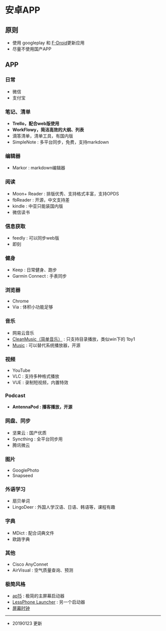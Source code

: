# 安卓APP

## 原则

- 使用 googleplay 和 [F-Droid](https://f-droid.org/)更新应用
- 尽量不使用国产APP

## APP

### 日常

- 微信
- 支付宝

### 笔记、清单

- **Trello，配合web版使用**
- **WorkFlowy，简洁高效的大纲、列表**
- 滴答清单，清单工具，有国内版
- SimpleNote : 多平台同步，免费，支持markdown

### 编辑器

- Markor : markdown编辑器

### 阅读

- Moon+ Reader : 排版优秀、支持格式丰富，支持OPDS
- fbReader : 开源，中文支持差
- kindle : 中亚只能装国内版
- 微信读书

### 信息获取

- feedly : 可以同步web版
- 即刻

### 健身

- Keep : 日常健身、跑步
- Garmin Connect : 手表同步

### 浏览器

- Chrome
- Via : 体积小功能足够

### 音乐

- 网易云音乐
- [CleanMusic（简单音乐）](https://play.google.com/store/apps/details?id=com.myskyspark.music) : 只支持目录播放，类似win下的 1by1
- [Music](https://f-droid.org/en/packages/com.maxfour.music/) : 可以替代系统播放器，开源

### 视频

- YouTube
- VLC : 支持多种格式播放
- VUE : 录制短视频，内置特效

### Podcast

- **AntennaPod : 播客播放，开源**

### 网盘、同步

- 坚果云 : 国产优质
- Syncthing : 全平台同步用
- 腾讯微云

### 图片

- GooglePhoto
- Snapseed

### 外语学习

- 扇贝单词
- LingoDeer : 外国人学汉语、日语、韩语等，课程有趣

### 字典

- MDict : 配合词典文件
- 欧路字典

### 其他

- Cisco AnyConnet
- AirVisual : 空气质量查询、预测

### 极简风格

- [ap15](https://play.google.com/store/apps/details?id=com.aurhe.ap15) : 极简的主屏幕启动器
- [LessPhone Launcher](https://play.google.com/store/apps/details?id=me.aswinmohan.nophone) : 另一个启动器
- [屏幕时钟](https://www.coolapk.com/apk/com.by_syk.screenclock)

---

- 20190123 更新